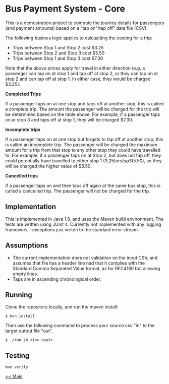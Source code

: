 # Bus Payment System - Core

This is a demostration project to compute the journey details for passengers (and payment amounts) based on a "tap on"/tap off" data file (CSV).

The following busines logic applies to calcualting the costing for a trip:

 - Trips between Stop 1 and Stop 2 cost $3.25 
 - Trips between Stop 2 and Stop 3 cost $5.50 
 - Trips between Stop 1 and Stop 3 cost $7.30

Note that the above prices apply for travel in either direction (e.g. a passenger can tap on at stop 1 and tap off at stop 2, or they can tap on at stop 2 and can tap off at stop 1. In either case, they would be charged $3.25).

**Completed Trips**

If a passenger taps on at one stop and taps off at another stop, this is called a complete trip. The amount the passenger will be charged for the trip will be determined based on the table above. For example, if a passenger taps on at stop 3 and taps off at stop 1, they will be charged $7.30.

**Incomplete trips**

If a passenger taps on at one stop but forgets to tap off at another stop, this is called an incomplete trip. The passenger will be charged the maximum amount for a trip from that stop to any other stop they could have travelled to. For example, if a passenger taps on at Stop 2, but does not tap off, they could potentially have travelled to either stop 1 ($3.25) or stop 3 ($5.50), so they will be charged the higher value of $5.50.

**Cancelled trips**

If a passenger taps on and then taps off again at the same bus stop, this is called a cancelled trip. The passenger will not be charged for the trip.

## Implementation

This is implemented in Java 1.8, and uses the Maven build environment.
The tests are written using JUnit 4.
Currently not implemented with any logging framework - exceptions just writen to the standard error stream.
 
## Assumptions 

 - The current implementation does not validation on the input CSV, and assumes that file has a header line nad that it complies with the Standard Comma Separated Value format, as for RFC4180 but allowing empty lines.
 - Taps are in ascending chronological order. 

## Running

Clone the repository locally, and run the maven install:
   
    $ mvn install

Then use the following command to process your source csv "in" to the target output file "out".

    $ ./run.sh <in> <out>


## Testing

    mvn verify


[<< Main](../Readme.md)
